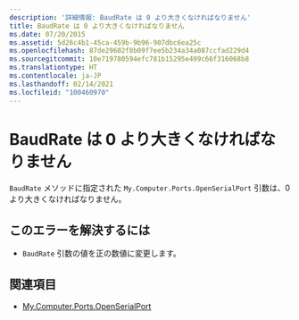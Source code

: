 ```yaml
---
description: '詳細情報: BaudRate は 0 より大きくなければなりません'
title: BaudRate は 0 より大きくなければなりません
ms.date: 07/20/2015
ms.assetid: 5d26c4b1-45ca-459b-9b96-907dbc6ea25c
ms.openlocfilehash: 87de29602f8b09f7ee5b234a34a087ccfad229d4
ms.sourcegitcommit: 10e719780594efc781b15295e499c66f316068b8
ms.translationtype: HT
ms.contentlocale: ja-JP
ms.lasthandoff: 02/14/2021
ms.locfileid: "100460970"
---
```

# <a name="baudrate-must-be-greater-than-0"></a>BaudRate は 0 より大きくなければなりません

`BaudRate` メソッドに指定された `My.Computer.Ports.OpenSerialPort` 引数は、0 より大きくなければなりません。  
  
## <a name="to-correct-this-error"></a>このエラーを解決するには  
  
- `BaudRate` 引数の値を正の数値に変更します。  
  
## <a name="see-also"></a>関連項目

- [My.Computer.Ports.OpenSerialPort](xref:Microsoft.VisualBasic.Devices.Ports.OpenSerialPort%2A)
